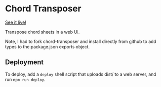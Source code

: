 # Chord Transposer

[See it live!](https://benlind.com/chord-transposer)

Transpose chord sheets in a web UI.

Note, I had to fork chord-transposer and install directly from github to add types to the package.json exports object.

## Deployment

To deploy, add a `deploy` shell script that uploads dist/ to a web server, and run `npm run deploy`.
